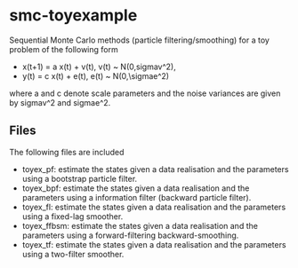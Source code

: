 smc-toyexample
==============

Sequential Monte Carlo methods (particle filtering/smoothing) for a toy problem of the following form

- x(t+1) = a x(t) + v(t),  v(t) ~ N(0,sigmav^2),
- y(t)   = c x(t) + e(t),  e(t) ~ N(0,\sigmae^2)

where a and c denote scale parameters and the noise variances are given by sigmav^2 and sigmae^2.

Files
-------------
The following files are included
- toyex_pf: estimate the states given a data realisation and the parameters using a bootstrap particle filter.
- toyex_bpf: estimate the states given a data realisation and the parameters using a information filter (backward particle filter).
- toyex_fl: estimate the states given a data realisation and the parameters using a fixed-lag smoother.
- toyex_ffbsm: estimate the states given a data realisation and the parameters using a forward-filtering backward-smoothing.
- toyex_tf: estimate the states given a data realisation and the parameters using a two-filter smoother.

